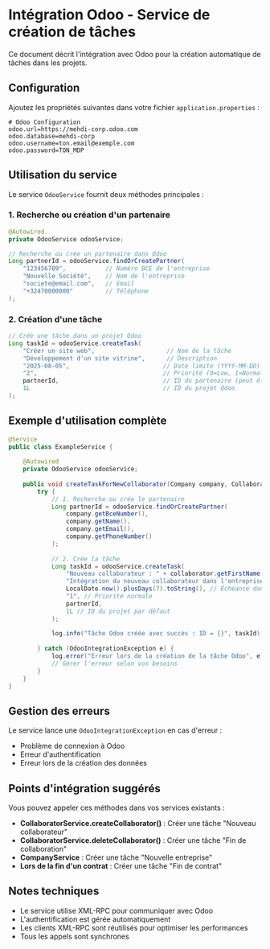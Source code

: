 # Intégration Odoo - Service de création de tâches

Ce document décrit l'intégration avec Odoo pour la création automatique de tâches dans les projets.

## Configuration

Ajoutez les propriétés suivantes dans votre fichier `application.properties` :

```properties
# Odoo Configuration
odoo.url=https://mehdi-corp.odoo.com
odoo.database=mehdi-corp
odoo.username=ton.email@exemple.com
odoo.password=TON_MDP
```

## Utilisation du service

Le service `OdooService` fournit deux méthodes principales :

### 1. Recherche ou création d'un partenaire

```java
@Autowired
private OdooService odooService;

// Recherche ou crée un partenaire dans Odoo
Long partnerId = odooService.findOrCreatePartner(
    "123456789",           // Numéro BCE de l'entreprise
    "Nouvelle Société",    // Nom de l'entreprise
    "societe@email.com",   // Email
    "+32470000000"         // Téléphone
);
```

### 2. Création d'une tâche

```java
// Crée une tâche dans un projet Odoo
Long taskId = odooService.createTask(
    "Créer un site web",                    // Nom de la tâche
    "Développement d'un site vitrine",      // Description
    "2025-08-05",                          // Date limite (YYYY-MM-DD)
    "2",                                   // Priorité (0=Low, 1=Normal, 2=High, 3=Very High)
    partnerId,                             // ID du partenaire (peut être null)
    1L                                     // ID du projet Odoo
);
```

## Exemple d'utilisation complète

```java
@Service
public class ExampleService {
    
    @Autowired
    private OdooService odooService;
    
    public void createTaskForNewCollaborator(Company company, Collaborator collaborator) {
        try {
            // 1. Recherche ou crée le partenaire
            Long partnerId = odooService.findOrCreatePartner(
                company.getBceNumber(),
                company.getName(),
                company.getEmail(),
                company.getPhoneNumber()
            );
            
            // 2. Crée la tâche
            Long taskId = odooService.createTask(
                "Nouveau collaborateur : " + collaborator.getFirstName() + " " + collaborator.getLastName(),
                "Intégration du nouveau collaborateur dans l'entreprise " + company.getName(),
                LocalDate.now().plusDays(7).toString(), // Échéance dans 7 jours
                "1", // Priorité normale
                partnerId,
                1L // ID du projet par défaut
            );
            
            log.info("Tâche Odoo créée avec succès : ID = {}", taskId);
            
        } catch (OdooIntegrationException e) {
            log.error("Erreur lors de la création de la tâche Odoo", e);
            // Gérer l'erreur selon vos besoins
        }
    }
}
```

## Gestion des erreurs

Le service lance une `OdooIntegrationException` en cas d'erreur :
- Problème de connexion à Odoo
- Erreur d'authentification
- Erreur lors de la création des données

## Points d'intégration suggérés

Vous pouvez appeler ces méthodes dans vos services existants :

- **CollaboratorService.createCollaborator()** : Créer une tâche "Nouveau collaborateur"
- **CollaboratorService.deleteCollaborator()** : Créer une tâche "Fin de collaboration"
- **CompanyService** : Créer une tâche "Nouvelle entreprise"
- **Lors de la fin d'un contrat** : Créer une tâche "Fin de contrat"

## Notes techniques

- Le service utilise XML-RPC pour communiquer avec Odoo
- L'authentification est gérée automatiquement
- Les clients XML-RPC sont réutilisés pour optimiser les performances
- Tous les appels sont synchrones
